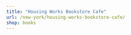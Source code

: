 ```yaml
---
title: "Housing Works Bookstore Cafe"
url: /new-york/housing-works-bookstore-cafe/
shop: books
---
```

